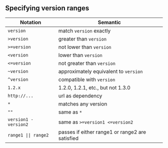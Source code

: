 ## Specifying version ranges

| Notation              | Semantic                                        |
| --------------------- | ----------------------------------------------- |
| `version`             | match `version` exactly                         |
| `>version`            | greater than `version`                          |
| `>=version`           | not lower than `version`                        |
| `<version`            | lower than `version`                            |
| `<=version`           | not greater than `version`                      |
| `~version`            | approximately equivalent to `version`           |
| `^version`            | compatible with `version`                       |
| `1.2.x`               | 1.2.0, 1.2.1, etc., but not 1.3.0               |
| `http://...`          | url as dependency                               |
| `*`                   | matches any version                             |
| `""`                  | same as `*`                                     |
| `version1 - version2` | same as `>=version1 <=version2`                 |
| `range1 \|\| range2`  | passes if either range1 or range2 are satisfied |
